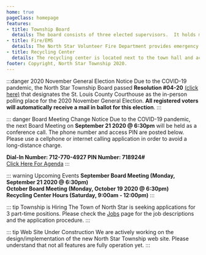 ```yaml
---
home: true
pageClass: homepage
features:
- title: Township Board
  details: The board consists of three elected supervisors.  It holds monthly public meetings and elections are held during the annual meeting in the spring.
- title: Fire/EMS
  details: The North Star Volunteer Fire Department provides emergency medical and fire/rescue services to the local area.
- title: Recycling Center
  details: The recycling center is located next to the town hall and accepts recycling materials only during open business hours.
footer: Copyright, North Star Township 2020.
---
```


:::danger 2020 November General Election Notice
Due to the COVID-19 pandemic, the North Star Township Board passed **Resolution #04-20** [(click here)](/township/resolutions/resolution-04-20.md) that designates the St. Louis County Courthouse as the in-person polling place for the 2020 November General Election.  **All registered voters will automatically receive a mail in ballot for this election**.
:::

::: danger Board Meeting Change Notice
Due to the COVID-19 pandemic, the next Board Meeting on **September 21 2020 @ 6:30pm** will be held 
as a conference call.  The phone number and access PIN are posted below. Please use a cellphone or 
internet calling application in order to avoid a long-distance charge.

**Dial-In Number: 712-770-4927  PIN Number: 718924#**  
[Click Here For Agenda](/township/agenda.md)
:::

::: warning Upcoming Events
**September Board Meeting (Monday, September 21 2020 @ 6:30pm)** <br>
**October Board Meeting (Monday, October 19 2020 @ 6:30pm)** <br>
**Recycling Center Hours (Saturday, 9:00am - 12:00pm)** 
:::

::: tip Township is Hiring
The Town of North Star is seeking applications for 3 part-time positions.  Please check
the [Jobs](/jobs) page for the job descriptions and the application procedure.
:::

::: tip Web Site Under Construction
We are actively working on the design/implementation of the new North Star Township 
web site.  Please understand that not all features are fully operation yet.
:::
